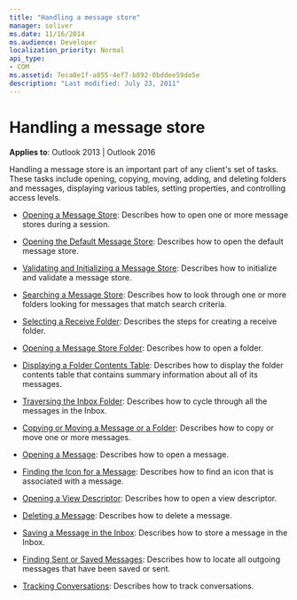```yaml
---
title: "Handling a message store"
manager: soliver
ms.date: 11/16/2014
ms.audience: Developer
localization_priority: Normal
api_type:
- COM
ms.assetid: 7eca0e1f-a855-4ef7-b892-0bddee59de5e
description: "Last modified: July 23, 2011"
---
```


# Handling a message store
  
**Applies to**: Outlook 2013 | Outlook 2016 
  
Handling a message store is an important part of any client's set of tasks. These tasks include opening, copying, moving, adding, and deleting folders and messages, displaying various tables, setting properties, and controlling access levels.

- [Opening a Message Store](opening-a-message-store.md): Describes how to open one or more message stores during a session.
    
- [Opening the Default Message Store](opening-the-default-message-store.md): Describes how to open the default message store.
    
- [Validating and Initializing a Message Store](validating-and-initializing-a-message-store.md): Describes how to initialize and validate a message store.
    
- [Searching a Message Store](searching-a-message-store.md): Describes how to look through one or more folders looking for messages that match search criteria.
    
- [Selecting a Receive Folder](selecting-a-receive-folder.md): Describes the steps for creating a receive folder.
    
- [Opening a Message Store Folder](opening-a-message-store-folder.md): Describes how to open a folder.
    
- [Displaying a Folder Contents Table](displaying-a-folder-contents-table.md): Describes how to display the folder contents table that contains summary information about all of its messages.
    
- [Traversing the Inbox Folder](traversing-the-inbox-folder.md): Describes how to cycle through all the messages in the Inbox.
    
- [Copying or Moving a Message or a Folder](copying-or-moving-a-message-or-a-folder.md): Describes how to copy or move one or more messages.
    
- [Opening a Message](opening-a-message.md): Describes how to open a message.
    
- [Finding the Icon for a Message](finding-the-icon-for-a-message.md): Describes how to find an icon that is associated with a message.
    
- [Opening a View Descriptor](opening-a-view-descriptor.md): Describes how to open a view descriptor.
    
- [Deleting a Message](deleting-a-message.md): Describes how to delete a message.
    
- [Saving a Message in the Inbox](saving-a-message-in-the-inbox.md): Describes how to store a message in the Inbox.
    
- [Finding Sent or Saved Messages](finding-sent-or-saved-messages.md): Describes how to locate all outgoing messages that have been saved or sent.
    
- [Tracking Conversations](tracking-conversations.md): Describes how to track conversations.
    

